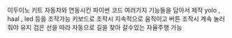 이두이노 키트 자동차와 연동시킨 파이썬 코드 
여러가지 기능들을 담아서 제작
yolo , haal , led 등을 조작가능
키보드로 조작시 지속적으로 움직이고 버튼 조작시 계속 눌러줘야 유지
검은 선을 따라 자동으로 길을 찾아 갈수있는 자율주행 가능
